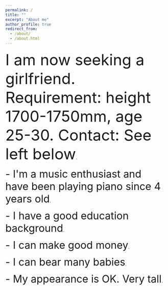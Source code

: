 ```yaml
---
permalink: /
title: ""
excerpt: "About me"
author_profile: true
redirect_from: 
  - /about/
  - /about.html
---
```


<p>
<font size=10>I am now seeking a girlfriend. Requirement: height 1700-1750mm, age 25-30. Contact: See left below</font>.
</p>

<p>
<font size=6> - I'm a music enthusiast and have been playing piano since 4 years old</font>.
</p>

<p>
<font size=6> - I have a good education background</font>.
</p>

<p>
<font size=6> - I can make good money</font>.
</p>

<p>
<font size=6> - I can bear many babies</font>.
</p>

<p>
<font size=6> - My appearance is OK. Very tall</font>.
</p>
